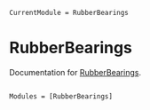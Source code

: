 ```@meta
CurrentModule = RubberBearings
```

# RubberBearings

Documentation for [RubberBearings](https://github.com/eduardomontalto/RubberBearings.jl).

```@index
```

```@autodocs
Modules = [RubberBearings]
```

